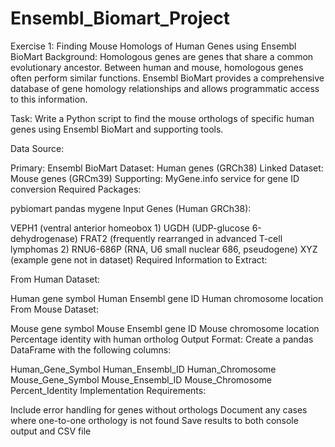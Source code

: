# Ensembl_Biomart_Project

Exercise 1: Finding Mouse Homologs of Human Genes using Ensembl BioMart
Background: Homologous genes are genes that share a common evolutionary ancestor. Between human and mouse, homologous genes often perform similar functions. Ensembl BioMart provides a comprehensive database of gene homology relationships and allows programmatic access to this information.

Task:
Write a Python script to find the mouse orthologs of specific human genes using Ensembl BioMart and supporting tools.

Data Source:

Primary: Ensembl BioMart
Dataset: Human genes (GRCh38)
Linked Dataset: Mouse genes (GRCm39)
Supporting: MyGene.info service for gene ID conversion
Required Packages:

pybiomart
pandas
mygene
Input Genes (Human GRCh38):

VEPH1 (ventral anterior homeobox 1)
UGDH (UDP-glucose 6-dehydrogenase)
FRAT2 (frequently rearranged in advanced T-cell lymphomas 2)
RNU6-686P (RNA, U6 small nuclear 686, pseudogene)
XYZ (example gene not in dataset)
Required Information to Extract:

From Human Dataset:

Human gene symbol
Human Ensembl gene ID
Human chromosome location
From Mouse Dataset:

Mouse gene symbol
Mouse Ensembl gene ID
Mouse chromosome location
Percentage identity with human ortholog
Output Format: Create a pandas DataFrame with the following columns:

Human_Gene_Symbol
Human_Ensembl_ID
Human_Chromosome
Mouse_Gene_Symbol
Mouse_Ensembl_ID
Mouse_Chromosome
Percent_Identity
Implementation Requirements:

Include error handling for genes without orthologs
Document any cases where one-to-one orthology is not found
Save results to both console output and CSV file
